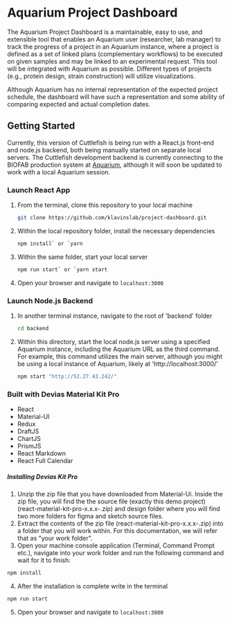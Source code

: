 # Aquarium Project Dashboard

The Aquarium Project Dashboard is a maintainable, easy to use, and extensible tool that enables an Aquarium user (researcher, lab manager) to track the progress of a project in an Aquarium instance, where a project is defined as a set of linked plans (complementary workflows) to be executed on given samples and may be linked to an experimental request. This tool will be integrated with Aquarium as possible. Different types of projects (e.g., protein design, strain construction) will utilize visualizations.

Although Aquarium has no internal representation of the expected project schedule, the dashboard will have such a representation and some ability of comparing expected and actual completion dates.

## Getting Started

Currently, this version of Cuttlefish is being run with a React.js front-end and node.js backend, both being manually started on separate local servers. The Cuttlefish development backend is currently connecting to the BIOFAB production system at [Aquarium](http://52.27.43.242/), although it will soon be updated to work with a local Aquarium session.

### Launch React App

1. From the terminal, clone this repository to your local machine

   ```bash
   git clone https://github.com/klavinslab/project-dashboard.git
   ```

2. Within the local repository folder, install the necessary dependencies

   ```bash
   npm install` or `yarn
   ```

3. Within the same folder, start your local server

   ```bash
   npm run start` or `yarn start
   ```

4. Open your browser and navigate to `localhost:3000`

### Launch Node.js Backend

1. In another terminal instance, navigate to the root of 'backend' folder

   ```bash
   cd backend
   ```

2. Within this directory, start the local node.js server using a specified Aquarium instance, including
   the Aquarium URL as the third command. For example, this command utilizes the main server, although you
   might be using a local instance of Aquarium, likely at 'http://localhost:3000/'

   ```bash
   npm start "http://52.27.43.242/"
   ```

### Built with Devias Material Kit Pro

- React
- Material-UI
- Redux
- DraftJS
- ChartJS
- PrismJS
- React Markdown
- React Full Calendar

##### Installing Devias Kit Pro

1. Unzip the zip file that you have downloaded from Material-Ui. Inside the zip file, you will find the the source file (exactly this demo project) (react-material-kit-pro-x.x.x-.zip) and design folder where you will find two more folders for figma and sketch source files.
2. Extract the contents of the zip file (react-material-kit-pro-x.x.x-.zip) into a folder that you will work within. For this documentation, we will refer that as "your work folder".
3. Open your machine console application (Terminal, Command Prompt etc.), navigate into your work folder and run the following command and wait for it to finish:

```bash
npm install
```

4. After the installation is complete write in the terminal

```bash
npm run start
```

5. Open your browser and navigate to `localhost:3000`
